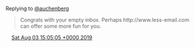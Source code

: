 Replying to [@auchenberg](https://twitter.com/auchenberg/status/1155704342013304833)

> Congrats with your empty inbox\. Perhaps http://www\.less\-email\.com can offer some more fun for you\.

<img src="../../media/tweet.ico" width="12" /> [Sat Aug 03 15:05:05 +0000 2019](https://twitter.com/DromerDenker/status/1157668716173283328)